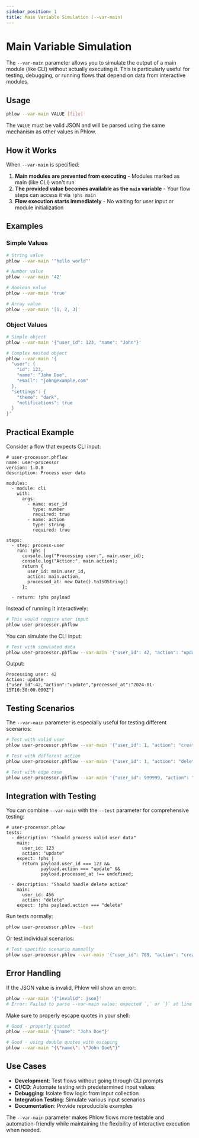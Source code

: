 ```yaml
---
sidebar_position: 1
title: Main Variable Simulation (--var-main)
---
```


# Main Variable Simulation

The `--var-main` parameter allows you to simulate the output of a main module (like CLI) without actually executing it. This is particularly useful for testing, debugging, or running flows that depend on data from interactive modules.

## Usage

```bash
phlow --var-main VALUE [file]
```

The `VALUE` must be valid JSON and will be parsed using the same mechanism as other values in Phlow.

## How it Works

When `--var-main` is specified:

1. **Main modules are prevented from executing** - Modules marked as main (like CLI) won't run
2. **The provided value becomes available as the `main` variable** - Your flow steps can access it via `!phs main`
3. **Flow execution starts immediately** - No waiting for user input or module initialization

## Examples

### Simple Values

```bash
# String value
phlow --var-main '"hello world"'

# Number value  
phlow --var-main '42'

# Boolean value
phlow --var-main 'true'

# Array value
phlow --var-main '[1, 2, 3]'
```

### Object Values

```bash
# Simple object
phlow --var-main '{"user_id": 123, "name": "John"}'

# Complex nested object
phlow --var-main '{
  "user": {
    "id": 123,
    "name": "John Doe", 
    "email": "john@example.com"
  },
  "settings": {
    "theme": "dark",
    "notifications": true
  }
}'
```

## Practical Example

Consider a flow that expects CLI input:

```phlow
# user-processor.phflow
name: user-processor
version: 1.0.0
description: Process user data

modules:
  - module: cli
    with:
      args:
        - name: user_id
          type: number
          required: true
        - name: action
          type: string
          required: true

steps:
  - step: process-user
    run: !phs |
      console.log("Processing user:", main.user_id);
      console.log("Action:", main.action);
      return {
        user_id: main.user_id,
        action: main.action,
        processed_at: new Date().toISOString()
      };

  - return: !phs payload
```

Instead of running it interactively:

```bash
# This would require user input
phlow user-processor.phflow
```

You can simulate the CLI input:

```bash
# Test with simulated data
phlow user-processor.phflow --var-main '{"user_id": 42, "action": "update"}'
```

Output:
```
Processing user: 42
Action: update
{"user_id":42,"action":"update","processed_at":"2024-01-15T10:30:00.000Z"}
```

## Testing Scenarios

The `--var-main` parameter is especially useful for testing different scenarios:

```bash
# Test with valid user
phlow user-processor.phflow --var-main '{"user_id": 1, "action": "create"}'

# Test with different action
phlow user-processor.phflow --var-main '{"user_id": 1, "action": "delete"}'

# Test with edge case
phlow user-processor.phflow --var-main '{"user_id": 999999, "action": "archive"}'
```

## Integration with Testing

You can combine `--var-main` with the `--test` parameter for comprehensive testing:

```phlow
# user-processor.phlow
tests:
  - description: "Should process valid user data"
    main:
      user_id: 123
      action: "update"
    expect: !phs |
      return payload.user_id === 123 && 
             payload.action === "update" &&
             payload.processed_at !== undefined;

  - description: "Should handle delete action"
    main:
      user_id: 456  
      action: "delete"
    expect: !phs payload.action === "delete"
```

Run tests normally:

```bash
phlow user-processor.phlow --test
```

Or test individual scenarios:

```bash
# Test specific scenario manually
phlow user-processor.phlow --var-main '{"user_id": 789, "action": "create"}'
```

## Error Handling

If the JSON value is invalid, Phlow will show an error:

```bash
phlow --var-main '{"invalid": json}'
# Error: Failed to parse --var-main value: expected `,` or `}` at line 1 column 18
```

Make sure to properly escape quotes in your shell:

```bash
# Good - properly quoted
phlow --var-main '{"name": "John Doe"}'

# Good - using double quotes with escaping
phlow --var-main "{\"name\": \"John Doe\"}"
```

## Use Cases

- **Development**: Test flows without going through CLI prompts
- **CI/CD**: Automate testing with predetermined input values  
- **Debugging**: Isolate flow logic from input collection
- **Integration Testing**: Simulate various input scenarios
- **Documentation**: Provide reproducible examples

The `--var-main` parameter makes Phlow flows more testable and automation-friendly while maintaining the flexibility of interactive execution when needed.
